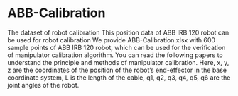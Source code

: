 # ABB-Calibration
The dataset of robot calibration
This position data of ABB IRB 120 robot can be used for robot calibration We provide ABB-Calibration.xlsx with 600 sample points of ABB IRB 120 robot, which can be used for the verification of manipulator calibration algorithm. You can read the following papers to understand the principle and methods of manipulator calibration. Here, x, y, z are the coordinates of the position of the robot’s end-effector in the base coordinate system, L is the length of the cable, q1, q2, q3, q4, q5, q6 are the joint angles of the robot.
